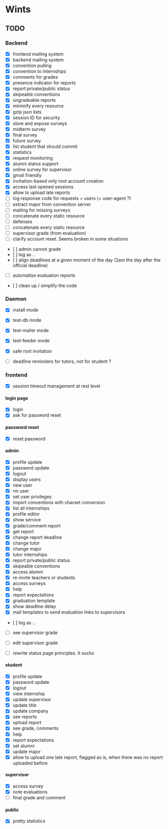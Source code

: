 # Wints

## TODO


### Backend

- [x] frontend mailing system
- [x] backend mailing system
- [x] convention pulling
- [x] convention to internships
- [x] comments for grades
- [x] presence indicator for reports
- [x] report private/public status
- [x] skipeable conventions
- [x] ungradeable reports
- [x] minimify every resource
- [x] gzip json lists
- [x] session ID for security
- [x] store and expose surveys
- [x] midterm survey
- [x] final survey
- [x] future survey
- [x] list student that should commit
- [x] statistics
- [x] request monitoring
- [x] alumni status support
- [x] online survey for supervisor
- [x] gmail friendly
- [x] invitation-based only root account creation
- [x] access last opened sessions
- [x] allow to upload late reports
- [ ] log response code for requests + users (+ user-agent ?)
- [ ] extract major from convention server
- [ ] mailing for missing surveys
- [ ] concatenate every static resource
- [ ] defenses
- [ ] concatenate every static resource
- [ ] supervisor grade (from evaluation)
- [ ] clarify account reset. Seems broken in some situations
- [ ] admin cannot grade
- [ ] log as ..
- [ ] align deadlines at a given moment of the day (2am the day after the official deadline)
- [ ] automatise evaluation reports
- [ ] clean up / simplify the code

### Daemon

- [x] install mode
- [x] test-db mode
- [x] test-mailer mode
- [x] test-feeder mode
- [x] safe root invitation
- [ ] deadline reminders for tutors, not for student ?


### frontend

- [x] session timeout management at rest level
#### login page

- [x] login
- [x] ask for password reset

#### password reset

- [x] reset password

#### admin
- [x] profile update
- [x] password update
- [x] logout
- [x] display users
- [x] new user
- [x] rm user
- [x] set user privileges
- [x] import conventions with charset conversion
- [x] list all internships
- [x] profile editor
- [x] show service
- [x] grade/comment report
- [x] get report
- [x] change report deadline
- [x] change tutor
- [x] change major
- [x] tutor internships
- [x] report private/public status
- [x] skipeable conventions
- [x] access alumni
- [x] re-invite teachers or students
- [x] access surveys
- [x] help
- [x] report expectations
- [x] graduation template
- [x] show deadline delay
- [x] mail templates to send evaluation links to supervisors
- [ ] log as ..
- [ ] see supervisor grade
- [ ] edit supervisor grade
- [ ] rewrite status page principles. It sucks


#### student
- [x] profile update
- [x] password update
- [x] logout
- [x] view internship
- [x] update supervisor
- [x] update title
- [x] update company
- [x] see reports
- [x] upload report
- [x] see grade, comments
- [x] help
- [x] report expectations
- [x] set alumni
- [x] update major
- [x] allow to upload _one_ late report, flagged as is, when there was no report uploaded before

#### supervisor
- [x] access survey
- [x] note evaluations
- [ ] final grade and comment

#### public
- [x] pretty statistics